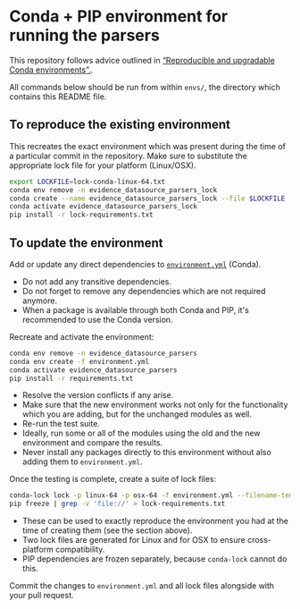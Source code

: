 # Conda + PIP environment for running the parsers

This repository follows advice outlined in [“Reproducible and upgradable Conda environments”.](https://pythonspeed.com/articles/conda-dependency-management/).

All commands below should be run from within `envs/`, the directory which contains this README file.



## To reproduce the existing environment
This recreates the exact environment which was present during the time of a particular commit in the repository. Make sure to substitute the appropriate lock file for your platform (Linux/OSX).
```bash
export LOCKFILE=lock-conda-linux-64.txt
conda env remove -n evidence_datasource_parsers_lock
conda create --name evidence_datasource_parsers_lock --file $LOCKFILE
conda activate evidence_datasource_parsers_lock
pip install -r lock-requirements.txt
```



## To update the environment
Add or update any direct dependencies to [`environment.yml`](environment.yml) (Conda).
* Do not add any transitive dependencies.
* Do not forget to remove any dependencies which are not required anymore.
* When a package is available through both Conda and PIP, it's recommended to use the Conda version.

Recreate and activate the environment:
```bash
conda env remove -n evidence_datasource_parsers
conda env create -f environment.yml
conda activate evidence_datasource_parsers
pip install -r requirements.txt
```
* Resolve the version conflicts if any arise.
* Make sure that the new environment works not only for the functionality which you are adding, but for the unchanged modules as well.
* Re-run the test suite.
* Ideally, run some or all of the modules using the old and the new environment and compare the results.
* Never install any packages directly to this environment without also adding them to `environment.yml`.

Once the testing is complete, create a suite of lock files:
```bash
conda-lock lock -p linux-64 -p osx-64 -f environment.yml --filename-template 'lock-conda-{platform}.txt'
pip freeze | grep -v 'file://' > lock-requirements.txt
```
* These can be used to exactly reproduce the environment you had at the time of creating them (see the section above).
* Two lock files are generated for Linux and for OSX to ensure cross-platform compatibility.
* PIP dependencies are frozen separately, because `conda-lock` cannot do this.

Commit the changes to `environment.yml` and all lock files alongside with your pull request.
